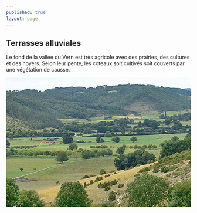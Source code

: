 ```yaml
---
published: true
layout: page
---
```


## Terrasses alluviales

Le fond de la vallée du Vern est très agricole avec des prairies, des cultures et des noyers. Selon leur pente, les coteaux soit cultivés soit couverts par une végétation de causse.

![20_GEOGRAPHIE_POP_UP_02.jpg](/data/images/20/geographie/20_GEOGRAPHIE_POP_UP_02.jpg)